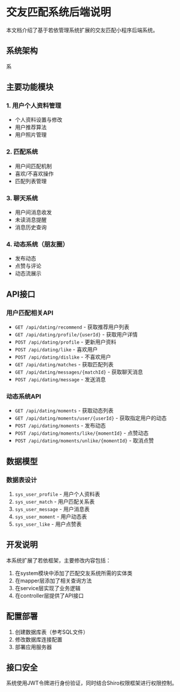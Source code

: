 # 交友匹配系统后端说明

本文档介绍了基于若依管理系统扩展的交友匹配小程序后端系统。

## 系统架构

系

## 主要功能模块

### 1. 用户个人资料管理
- 个人资料设置与修改
- 用户推荐算法
- 用户照片管理

### 2. 匹配系统
- 用户间匹配机制
- 喜欢/不喜欢操作
- 匹配列表管理

### 3. 聊天系统
- 用户间消息收发
- 未读消息提醒
- 消息历史查询

### 4. 动态系统（朋友圈）
- 发布动态
- 点赞与评论
- 动态流展示

## API接口

### 用户匹配相关API
- `GET /api/dating/recommend` - 获取推荐用户列表
- `GET /api/dating/profile/{userId}` - 获取用户详情
- `POST /api/dating/profile` - 更新用户资料
- `POST /api/dating/like` - 喜欢用户
- `POST /api/dating/dislike` - 不喜欢用户
- `GET /api/dating/matches` - 获取匹配列表
- `GET /api/dating/messages/{matchId}` - 获取聊天消息
- `POST /api/dating/message` - 发送消息

### 动态系统API
- `GET /api/dating/moments` - 获取动态列表
- `GET /api/dating/moments/user/{userId}` - 获取指定用户的动态
- `POST /api/dating/moments` - 发布动态
- `POST /api/dating/moments/like/{momentId}` - 点赞动态
- `POST /api/dating/moments/unlike/{momentId}` - 取消点赞

## 数据模型

### 数据表设计
1. `sys_user_profile` - 用户个人资料表
2. `sys_user_match` - 用户匹配关系表
3. `sys_user_message` - 用户消息表
4. `sys_user_moment` - 用户动态表
5. `sys_user_like` - 用户点赞表

## 开发说明

本系统扩展了若依框架，主要修改内容包括：

1. 在system模块中添加了匹配交友系统所需的实体类
2. 在mapper层添加了相关查询方法
3. 在service层实现了业务逻辑
4. 在controller层提供了API接口

## 配置部署

1. 创建数据库表（参考SQL文件）
2. 修改数据库连接配置
3. 部署应用服务器

## 接口安全

系统使用JWT令牌进行身份验证，同时结合Shiro权限框架进行权限控制。 